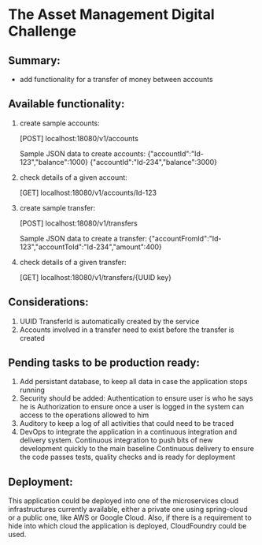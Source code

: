 # The Asset Management Digital Challenge

## Summary:

* add functionality for a transfer of money between accounts


## Available functionality:

1) create sample accounts:

    [POST] localhost:18080/v1/accounts

    Sample JSON data to create accounts:
    {"accountId":"Id-123","balance":1000}
    {"accountId":"Id-234","balance":3000}

2) check details of a given account:

    [GET] localhost:18080/v1/accounts/Id-123

3) create sample transfer:

    [POST] localhost:18080/v1/transfers

    Sample JSON data to create a transfer:
    {"accountFromId":"Id-123","accountToId":"Id-234","amount":400}

4) check details of a given transfer:

    [GET] localhost:18080/v1/transfers/{UUID key}


## Considerations:

1) UUID TransferId is automatically created by the service
2) Accounts involved in a transfer need to exist before the transfer is created


## Pending tasks to be production ready:

1) Add persistant database, to keep all data in case the application stops running
2) Security should be added:
    Authentication to ensure user is who he says he is
    Authorization to ensure once a user is logged in the system can access to the operations
    allowed to him
3) Auditory to keep a log of all activities that could need to be traced
4) DevOps to integrate the application in a continuous integration and delivery system.
    Continuous integration to push bits of new development quickly to the main baseline
    Continuous delivery to ensure the code passes tests, quality checks and is ready for deployment


## Deployment:

  This application could be deployed into one of the microservices cloud infrastructures currently available, either a
  private one using spring-cloud or a public one, like AWS or Google Cloud.
  Also, if there is a requirement to hide into which cloud the application is deployed, CloudFoundry could be used.
